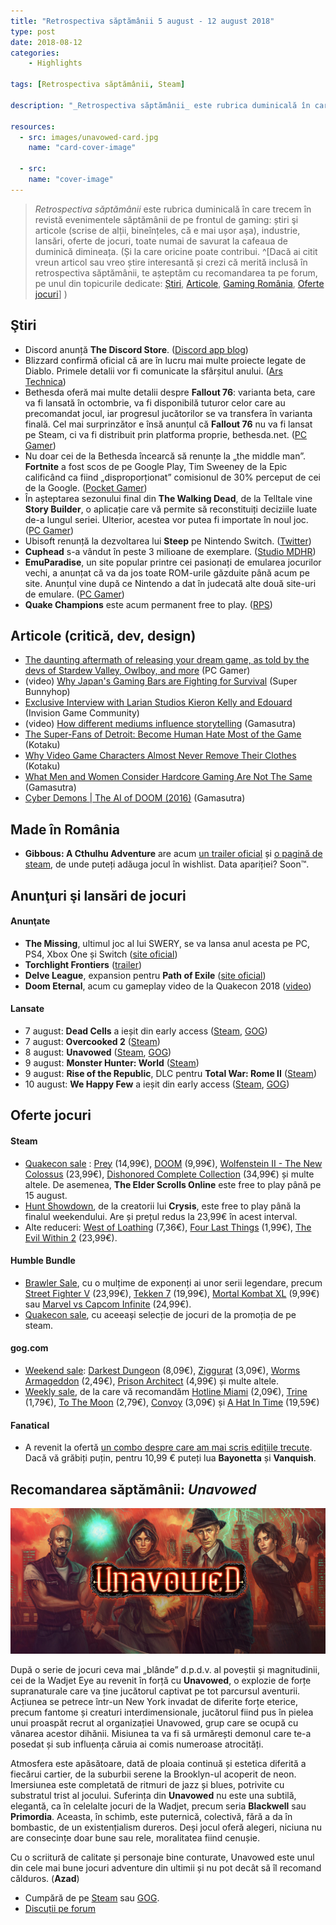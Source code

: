 ```yaml
---
title: "Retrospectiva săptămânii 5 august - 12 august 2018"
type: post
date: 2018-08-12
categories:
    - Highlights

tags: [Retrospectiva săptămânii, Steam]

description: "_Retrospectiva săptămânii_ este rubrica duminicală în care trecem în revistă evenimentele săptămânii de pe frontul de gaming: știri şi articole (scrise de alții, bineînțeles, că e mai ușor aşa), industrie, lansări, oferte de jocuri, toate numai bune de savurat la cafeaua de duminică dimineața."

resources:
  - src: images/unavowed-card.jpg
    name: "card-cover-image"

  - src:
    name: "cover-image"
---
```

> _Retrospectiva săptămânii_ este rubrica duminicală în care trecem în revistă evenimentele săptămânii de pe frontul de gaming: știri şi articole (scrise de alții, bineînțeles, că e mai ușor aşa), industrie, lansări, oferte de jocuri, toate numai de savurat la cafeaua de duminică dimineața. (Și la care oricine poate contribui. ^[Dacă ai citit vreun articol sau vreo știre interesantă și crezi că merită inclusă în retrospectiva săptămânii, te așteptăm cu recomandarea ta pe forum, pe unul din topicurile dedicate: [Știri](https://forum.candaparerevista.ro/viewtopic.php?f=4&t=46), [Articole](https://forum.candaparerevista.ro/viewtopic.php?f=4&t=206), [Gaming România](https://forum.candaparerevista.ro/viewtopic.php?f=4&t=1622), [Oferte jocuri](https://forum.candaparerevista.ro/viewtopic.php?f=62&t=25)] )

## Ştiri
* Discord anunță **The Discord Store**. ([Discord app blog](https://blog.discordapp.com/the-discord-store-beta-9a35596fdd4))
* Blizzard confirmă oficial că are în lucru mai multe proiecte legate de Diablo. Primele detalii vor fi comunicate la sfârșitul anului. ([Ars Technica](https://arstechnica.com/gaming/2018/08/blizzard-confirms-multiple-diablo-projects-in-production-news-by-end-of-2018/))
* Bethesda oferă mai multe detalii despre **Fallout 76**: varianta beta, care va fi lansată în octombrie, va fi disponibilă tuturor celor care au precomandat jocul, iar progresul jucătorilor se va transfera în varianta finală. Cel mai surprinzător e însă anunțul că **Fallout 76** nu va fi lansat pe Steam, ci va fi distribuit prin platforma proprie, bethesda.net. ([PC Gamer](https://www.pcgamer.com/fallout-76-wont-launch-on-steam/))
* Nu doar cei de la Bethesda încearcă să renunțe la „the middle man”. **Fortnite** a fost scos de pe Google Play, Tim Sweeney de la Epic calificând ca fiind „disproporționat” comisionul de 30% perceput de cei de la Google. ([Pocket Gamer](https://www.pocketgamer.biz/news/68713/epic-tim-sweeney-interview-fortnite-bypasses-google-play/))
* În așteptarea sezonului final din **The Walking Dead**, de la Telltale vine **Story Builder**, o aplicație care vă permite să reconstituiți deciziile luate de-a lungul seriei. Ulterior, acestea vor putea fi importate în noul joc. ([PC Gamer](https://www.pcgamer.com/the-walking-deads-story-builder-lets-you-re-make-all-your-tough-decisions-before-final-season/))
* Ubisoft renunță la dezvoltarea lui **Steep** pe Nintendo Switch. ([Twitter](https://twitter.com/Steep_Game/status/1027527193528856576?s=09))
* **Cuphead** s-a vândut în peste 3 milioane de exemplare. ([Studio MDHR](http://studiomdhr.com/cuphead-goes-triple-platinum/))
* **EmuParadise**, un site popular printre cei pasionați de emularea jocurilor vechi, a anunțat că va da jos toate ROM-urile găzduite până acum pe site. Anunțul vine după ce Nintendo a dat în judecată alte două site-uri de emulare. ([PC Gamer](https://www.pcgamer.com/fearing-legal-action-emulation-hub-emuparadise-is-removing-all-its-roms/))
* **Quake Champions** este acum permanent free to play. ([RPS](https://www.rockpapershotgun.com/2018/08/10/quake-champions-free-to-play-launch/))


## Articole (critică, dev, design)
* [The daunting aftermath of releasing your dream game, as told by the devs of Stardew Valley, Owlboy, and more](https://www.pcgamer.com/the-daunting-aftermath-of-releasing-your-dream-game-as-told-by-the-devs-of-stardew-valley-owlboy-and-more/) (PC Gamer)
* (video) [Why Japan's Gaming Bars are Fighting for Survival](https://www.youtube.com/watch?v=pyPW4g6H66w) (Super Bunnyhop)
* [Exclusive Interview with Larian Studios Kieron Kelly and Edouard](http://invisioncommunity.co.uk/exclusive-interview-with-larian-studios-keiron-kelly-and-edouard/) (Invision Game Community)
* (video) [How different mediums influence storytelling](https://www.gamasutra.com/view/news/324251/Video_How_different_mediums_influence_storytelling.php) (Gamasutra)
* [The Super-Fans of Detroit: Become Human Hate Most of the Game](http://www.kotaku.co.uk/2018/08/10/the-super-fans-of-detroit-become-human-hate-most-of-the-game) (Kotaku)
* [Why Video Game Characters Almost Never Remove Their Clothes](http://www.kotaku.co.uk/2018/08/09/why-video-game-characters-almost-never-remove-their-clothes) (Kotaku)
* [What Men and Women Consider Hardcore Gaming Are Not The Same](https://www.gamasutra.com/blogs/NickYee/20180802/323466/What_Men_and_Women_Consider_Hardcore_Gaming_Are_Not_The_Same.php) (Gamasutra)
* [Cyber Demons | The AI of DOOM (2016)](https://www.gamasutra.com/blogs/TommyThompson/20180806/323715/Cyber_Demons__The_AI_of_DOOM_2016.php) (Gamasutra)


## Made în România
* **Gibbous: A Cthulhu Adventure** are acum [un trailer oficial](https://www.youtube.com/watch?v=JAMl8W2HeDE) și [o pagină de steam](https://store.steampowered.com/app/914020/Gibbous___A_Cthulhu_Adventure/), de unde puteți adăuga jocul în wishlist. Data apariției? Soon™.


## Anunţuri şi lansări de jocuri
#### Anunţate
* **The Missing**, ultimul joc al lui SWERY, se va lansa anul acesta pe PC, PS4, Xbox One și Switch ([site oficial](https://www.arcsystemworks.jp/missing/))
* **Torchlight Frontiers** ([trailer](https://www.youtube.com/watch?v=5Xj6OGVIKTM))
* **Delve League**, expansion pentru **Path of Exile** ([site oficial](https://www.pathofexile.com/delve))
* **Doom Eternal**, acum cu gameplay video de la Quakecon 2018 ([video](https://www.youtube.com/watch?v=L_d0KO6QS5c))

#### Lansate
* 7 august: **Dead Cells** a ieșit din early access ([Steam](https://store.steampowered.com/app/588650/Dead_Cells/), [GOG](https://www.gog.com/game/dead_cells))
* 7 august: **Overcooked 2** ([Steam](https://store.steampowered.com/app/728880/Overcooked_2/))
* 8 august: **Unavowed** ([Steam](https://store.steampowered.com/app/336140/Unavowed/), [GOG](https://www.gog.com/game/unavowed))
* 9 august: **Monster Hunter: World** ([Steam](https://store.steampowered.com/app/582010/MONSTER_HUNTER_WORLD/))
* 9 august: **Rise of the Republic**, DLC pentru **Total War: Rome II** ([Steam](https://store.steampowered.com/app/850010/Total_War_ROME_II__Rise_of_the_Republic_Campaign_Pack/))
* 10 august: **We Happy Few** a ieșit din early access ([Steam](https://store.steampowered.com/app/320240/We_Happy_Few/), [GOG](https://www.gog.com/game/we_happy_few_preorder))


## Oferte jocuri
#### Steam
* [Quakecon sale](https://store.steampowered.com/sale/quakeconsale/) : [Prey](https://store.steampowered.com/app/480490/Prey/) (14,99€), [DOOM](https://store.steampowered.com/app/379720/DOOM/) (9,99€), [Wolfenstein II - The New Colossus](https://store.steampowered.com/app/612880/Wolfenstein_II_The_New_Colossus/) (23,99€), [Dishonored Complete Collection](https://store.steampowered.com/sub/183039/) (34,99€) și multe altele. De asemenea, **The Elder Scrolls Online** este free to play până pe 15 august.
* [Hunt Showdown](https://store.steampowered.com/app/594650/Hunt_Showdown/), de la creatorii lui **Crysis**, este free to play până la finalul weekendului. Are și prețul redus la 23,99€ în acest interval.
* Alte reduceri: [West of Loathing](https://store.steampowered.com/app/597220/West_of_Loathing/) (7,36€), [Four Last Things](https://store.steampowered.com/app/503400/Four_Last_Things/) (1,99€), [The Evil Within 2](https://store.steampowered.com/app/601430/The_Evil_Within_2/) (23,99€).

#### Humble Bundle
* [Brawler Sale](https://www.humblebundle.com/store/promo/brawler-sale/), cu o mulțime de exponenți ai unor serii legendare, precum [Street Fighter V](https://www.humblebundle.com/store/street-fighter-v-arcade-edition) (23,99€), [Tekken 7](https://www.humblebundle.com/store/tekken-7) (19,99€), [Mortal Kombat XL](https://www.humblebundle.com/store/mortal-kombat-xl) (9,99€) sau [Marvel vs Capcom Infinite](https://www.humblebundle.com/store/marvel-vs-capcom-infinite) (24,99€).
* [Quakecon sale](https://www.humblebundle.com/store/promo/quakecon/), cu aceeași selecție de jocuri de la promoția de pe steam.

#### gog.com
* [Weekend sale](https://www.gog.com/promo/20180810_weekend_sale): [Darkest Dungeon](https://www.gog.com/game/darkest_dungeon) (8,09€), [Ziggurat](https://www.gog.com/game/ziggurat) (3,09€), [Worms Armageddon](https://www.gog.com/game/worms_armageddon) (2,49€), [Prison Architect](https://www.gog.com/game/prison_architect) (4,99€) și multe altele.
* [Weekly sale](https://www.gog.com/promo/20180806_weekly_sale), de la care vă recomandăm [Hotline Miami](https://www.gog.com/game/hotline_miami) (2,09€), [Trine](https://www.gog.com/game/trine_enchanted_edition) (1,79€), [To The Moon](https://www.gog.com/game/to_the_moon) (2,79€), [Convoy](https://www.gog.com/game/convoy) (3,09€) și [A Hat In Time](https://www.gog.com/game/a_hat_in_time) (19,59€)

#### Fanatical
* A revenit la ofertă [un combo despre care am mai scris edițiile trecute](https://www.fanatical.com/en/bundle/bayonetta-plus-vanquish-pack). Dacă vă grăbiți puțin, pentru 10,99 € puteți lua **Bayonetta** și **Vanquish**.


## Recomandarea săptămânii: *Unavowed*

![](images/unavowed-featured.jpg)

După o serie de jocuri ceva mai „blânde” d.p.d.v. al poveștii și magnitudinii, cei de la Wadjet Eye au revenit în forță cu **Unavowed**, o explozie de forțe supranaturale care va ține jucătorul captivat pe tot parcursul aventurii. Acțiunea se petrece într-un New York invadat de diferite forțe eterice, precum fantome și creaturi interdimensionale, jucătorul fiind pus în pielea unui proaspăt recrut al organizației Unavowed, grup care se ocupă cu vânarea acestor dihănii. Misiunea ta va fi să urmărești demonul care te-a posedat și sub influența căruia ai comis numeroase atrocități.

Atmosfera este apăsătoare, dată de ploaia continuă și estetica diferită a fiecărui cartier, de la suburbii serene la Brooklyn-ul acoperit de neon. Imersiunea este completată de ritmuri de jazz și blues, potrivite cu substratul trist al jocului. Suferința din **Unavowed** nu este una subtilă, elegantă, ca în celelalte jocuri de la Wadjet, precum seria **Blackwell** sau **Primordia**. Aceasta, în schimb, este puternică, colectivă, fără a da în bombastic, de un existențialism dureros. Deși jocul oferă alegeri, niciuna nu are consecințe doar bune sau rele, moralitatea fiind cenușie.

Cu o scriitură de calitate și personaje bine conturate, Unavowed este unul din cele mai bune jocuri adventure din ultimii și nu pot decât să îl recomand călduros. (**Azad**)

* Cumpără de pe [Steam](https://store.steampowered.com/app/336140/Unavowed/) sau [GOG](https://www.gog.com/game/unavowed).
* [Discuții pe forum](https://forum.candaparerevista.ro/viewtopic.php?f=8&t=1464)
